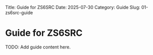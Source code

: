 Title: Guide for ZS6SRC
Date: 2025-07-30
Category: Guide
Slug: 01-zs6src-guide

# Guide for ZS6SRC
TODO: Add guide content here.
